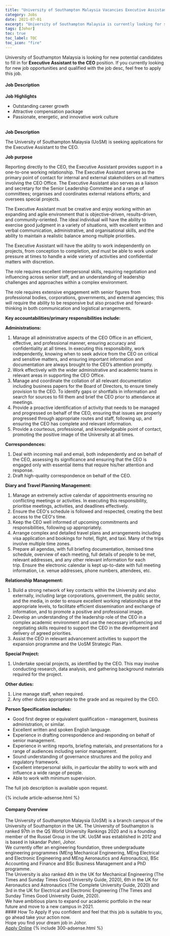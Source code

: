 ```yaml
---
title: "University of Southampton Malaysia Vacancies Executive Assistant to the CEO" 
category: Jobs 
date: 2021-07-01 
excerpt: "University of Southampton Malaysia is currently looking for suitable person to fill in the Executive Assistant to the CEO which based in Johor" 
tags: [Johor] 
toc: true 
toc_label: TOC 
toc_icon: "fire" 
--- 
```


<p>University of Southampton Malaysia is looking for new potential candidates to fill in for <b>Executive Assistant to the CEO</b> position. If you currently looking for new job opportunities and qualified with the job desc, feel free to apply this job.
</p><div><div><h4>Job Description</h4></div><div><div><span><div><p><strong>Job Highlights</strong></p><ul><li><span>Outstanding career growth</span></li><li><span>Attractive compensation package</span></li><li><span>Passionate, energetic, and innovative work culture</span></li></ul><br><strong>Job Description</strong><p><span>The University of Southampton Malaysia (UoSM) is seeking applications for the </span>Executive Assistant to the CEO.</p><p><strong>Job purpose</strong></p><p>Reporting directly to the CEO, the Executive Assistant provides support in a one-to-one working relationship. The Executive Assistant serves as the primary point of contact for internal and external stakeholders on all matters involving the CEO Office. The Executive Assistant also serves as a liaison and secretary for the Senior Leadership Committee and a range of committees; organises and coordinates external relations efforts; and oversees special projects.</p><p>The Executive Assistant must be creative and enjoy working within an expanding and agile environment that is objective-driven, results-driven, and community-oriented. The ideal individual will have the ability to exercise good judgment in a variety of situations, with excellent written and verbal communication, administrative, and organisational skills, and the ability to maintain a realistic balance among multiple priorities.</p><p>The Executive Assistant will have the ability to work independently on projects, from conception to completion, and must be able to work under pressure at times to handle a wide variety of activities and confidential matters with discretion.</p><p>The role requires excellent interpersonal skills, requiring negotiation and influencing across senior staff, and an understanding of leadership challenges and approaches within a complex environment.</p><p>The role requires extensive engagement with senior figures from professional bodies, corporations, governments, and external agencies; this will require the ability to be responsive but also proactive and forward-thinking in both communication and logistical arrangements.</p><p><strong>Key accountabilities/primary responsibilities include:</strong></p><p><strong>Administrations:</strong></p><ol><li>Manage all administrative aspects of the CEO Office in an efficient, effective, and professional manner, ensuring accuracy and confidentiality at all times. In executing this responsibility, work independently, knowing when to seek advice from the CEO on critical and sensitive matters, and ensuring important information and documentation are always brought to the CEO&#8217;s attention promptly.</li><li>Work effectively with the&#160;wider administrative and academic teams in relevant areas in supporting the CEO Office.</li><li>Manage and coordinate the collation of all relevant documentation including business papers for the Board of Directors, to ensure timely provision to the CEO. To identify gaps or shortfalls in information and search for sources to fill them and brief the CEO prior to attendance at meetings.</li><li>Provide a proactive identification of activity that needs to be managed and progressed on behalf of the CEO, ensuring that issues are properly progressed through appropriate routes and staff, following up, and ensuring the CEO has complete and relevant information.&#160;</li><li>Provide a courteous, professional, and knowledgeable point of contact, promoting the positive image of the University at all times.</li></ol><p><strong>Correspondences:</strong></p><ol><li>Deal with incoming mail and email, both independently and on behalf of the CEO, assessing its significance and ensuring that the CEO is engaged only with essential items that require his/her attention and response.</li><li>Draft high-quality correspondence on behalf of the CEO.</li></ol><p><strong>Diary and Travel Planning Management:</strong></p><ol><li>Manage<span> </span>an extremely active calendar of appointments ensuring no conflicting meetings or activities. In executing this responsibility, prioritise meetings, activities, and deadlines effectively.</li><li>Ensure the CEO's schedule is followed and respected,&#160;creating the best access to the CEO's time.</li><li>Keep the CEO well informed of upcoming commitments and responsibilities, following up appropriately.</li><li>Arrange complex and detailed travel plans and arrangements including visa application and bookings for hotel, flight, and taxi. Many of the trips involve multiple time zones.</li><li>Prepare all agendas, with full briefing documentation, itemised time schedule, overview of each meeting, full details of people to be met, relevant addresses, and any other relevant information for each trip.&#160;Ensure the electronic calendar is kept up-to-date with full meeting information, i.e. venue addresses, phone numbers, attendees, etc.</li></ol><p><strong>Relationship Management:</strong></p><ol><li>Build a strong network of key contacts within the University and also externally, including large corporations, government, the public sector, and the media, in order to ensure excellent working relationships at the appropriate levels, to facilitate efficient dissemination and exchange of information, and to promote a positive and professional image.</li><li>Develop an understanding of the leadership role of the CEO in a complex academic environment and use the necessary influencing and negotiating skills required to support the CEO in the development and delivery of agreed priorities.</li><li>Assist the CEO in relevant advancement activities to support the expansion programme and the UoSM Strategic Plan.</li></ol><p><strong>Special Project:</strong></p><ol><li>Undertake special projects, as identified by the CEO. This may involve conducting research, data analysis, and gathering background materials required for the project.</li></ol><p><strong>Other duties:</strong></p><ol><li>Line manage staff,&#160;when required.</li><li>Any other duties appropriate to the grade and as required by the CEO.</li></ol><p><strong>Person Specification includes:</strong></p><ul><li>Good first degree or equivalent qualification &#8211; management, business administration, or similar.</li><li>Excellent written and spoken English language.</li><li>Experience in drafting correspondence and responding on behalf of senior management.</li><li>Experience in writing reports, briefing materials, and presentations for a range of audiences including senior management.</li><li>Sound understanding of governance structures and the policy and regulatory framework.</li><li>Excellent interpersonal skills, in particular the ability to work with and influence a wide range of people.</li><li>Able to work with minimum supervision.&#160;</li></ul><p><span>The full job description is available upon request.</span></p></div></span></div></div></div> 
{% include article-adsense.html %} 
<div><div><h4>Company Overview</h4></div><div><div><span><div><div>
<div>
<div>
<div>The University of Southampton Malaysia (UoSM) is a branch campus of the University of Southampton in the UK. The University of Southampton is ranked 97th in the QS World University Rankings 2020 and is a founding member of the Russel Group in the UK. UoSM was established in 2012 and is based in Iskandar Puteri, Johor.</div>
<div>We currently offer an engineering foundation, three undergraduate engineering programmes (MEng Mechanical Engineering, MEng Electrical and Electronic Engineering and MEng Aeronautics and Astronautics),&#160;BSc Accounting and Finance and BSc Business Management and a PhD programme.</div>
<div>The University is also ranked 4th in the UK for Mechanical Engineering (The Times and Sunday Times Good University Guide, 2020), 6th in the UK for Aeronautics and Astronautics (The Complete University Guide, 2020) and 3rd in the UK for Electrical and Electronic Engineering (The Times and Sunday Times Good University Guide, 2020).</div>
<div>We have ambitious plans to expand our academic portfolio in the near future and move to a new campus in 2021.</div>
</div>
</div>
</div></div></span></div></div></div> 
#### How To Apply 
If you confident and feel that this job is suitable to you, go ahead take your action now. <br/> 
Hope you find your dream job in Johor. <br/> 
<a href="https://www.jobstreet.com.my/en/job/executive-assistant-to-the-ceo-4604253?jobId=jobstreet-my-job-4604253&" class="btn btn--info" target="_blank" rel="nofollow noopenner">Apply Online</a> 
{% include 300-adsense.html %} 